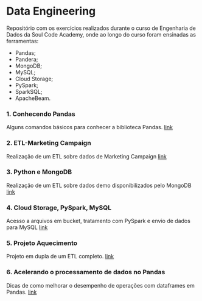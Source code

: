 # Data Engineering

Repositório com os exercícios realizados durante o curso de Engenharia de Dados da Soul Code Academy, onde ao longo do curso foram ensinadas as ferramentas:

* Pandas;
* Pandera;
* MongoDB;
* MySQL;
* Cloud Storage;
* PySpark;
* SparkSQL;
* ApacheBeam.

### **1. Conhecendo Pandas**

Alguns comandos básicos para conhecer a biblioteca Pandas. [link](https://github.com/ariana-caetano/data-engineering/blob/9381d5d85c3f34def0555e952d42e6c7993b79da/Python_Pandas.ipynb)

### **2. ETL-Marketing Campaign**

Realização de um ETL sobre dados de Marketing Campaign [link](https://github.com/ariana-caetano/data-engineering/blob/b7cdc845e4c35a2cd75c8a6eac5948076c0171c0/Exercicio_marketing_campaign.ipynb)

### **3. Python e MongoDB**

Realização de um ETL sobre dados demo disponibilizados pelo MongoDB [link](https://github.com/ariana-caetano/data-engineering/blob/5978e0c9772c04b796352d13d478e33bb050e68b/BasesDemoMongoDB.ipynb)

### **4. Cloud Storage, PySpark, MySQL**
Acesso a arquivos em bucket, tratamento com PySpark e envio de dados para MySQL [link](https://github.com/ariana-caetano/data-engineering/blob/348736243a748d245988936ab30992ac863dcfe4/ExercicioPySpark_Spotify.ipynb)

### **5. Projeto Aquecimento**

Projeto em dupla de um ETL completo. [link](https://github.com/ariana-caetano/data-engineering/blob/86de0cdbd1aa82abb0ea64496d29d5ae89062342/ProjetoAquecimento_Ariana_Victor.ipynb)

### **6. Acelerando o processamento de dados no Pandas**

Dicas de como melhorar o desempenho de operações com dataframes em Pandas. [link](https://github.com/ariana-caetano/data-engineering/blob/1aefd022cdcd55c94c4180e7d40a409d1be66485/AcelerandoProcessamentoDados.ipynb)


